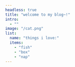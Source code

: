 ```yaml
---
headless: true
title: "welcome to my blog~!"
intro: 
  - ""
image: "/cat.png"
list:
  name: "things i love:"
  items: 
    - "fish"
    - "box"
    - "nap"
---
```

